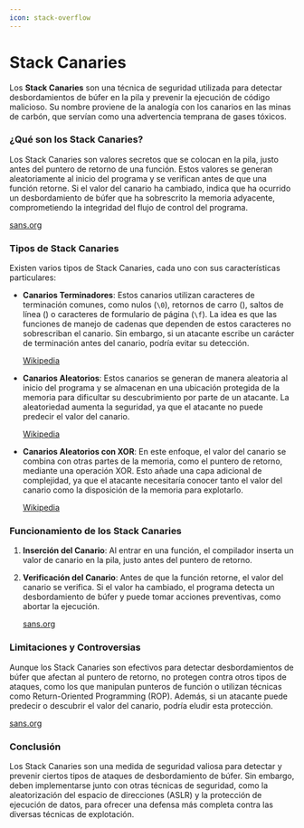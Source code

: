 ```yaml
---
icon: stack-overflow
---
```


# Stack Canaries

Los **Stack Canaries** son una técnica de seguridad utilizada para detectar desbordamientos de búfer en la pila y prevenir la ejecución de código malicioso. Su nombre proviene de la analogía con los canarios en las minas de carbón, que servían como una advertencia temprana de gases tóxicos.

### ¿Qué son los Stack Canaries?

Los Stack Canaries son valores secretos que se colocan en la pila, justo antes del puntero de retorno de una función. Estos valores se generan aleatoriamente al inicio del programa y se verifican antes de que una función retorne. Si el valor del canario ha cambiado, indica que ha ocurrido un desbordamiento de búfer que ha sobrescrito la memoria adyacente, comprometiendo la integridad del flujo de control del programa.

[sans.org](https://www.sans.org/blog/stack-canaries-gingerly-sidestepping-the-cage/?utm_source=chatgpt.com)

### Tipos de Stack Canaries

Existen varios tipos de Stack Canaries, cada uno con sus características particulares:

*   **Canarios Terminadores**: Estos canarios utilizan caracteres de terminación comunes, como nulos (`\0`), retornos de carro (), saltos de línea () o caracteres de formulario de página (`\f`). La idea es que las funciones de manejo de cadenas que dependen de estos caracteres no sobrescriban el canario. Sin embargo, si un atacante escribe un carácter de terminación antes del canario, podría evitar su detección.

    [Wikipedia](https://en.wikipedia.org/wiki/Buffer_overflow_protection?utm_source=chatgpt.com)
*   **Canarios Aleatorios**: Estos canarios se generan de manera aleatoria al inicio del programa y se almacenan en una ubicación protegida de la memoria para dificultar su descubrimiento por parte de un atacante. La aleatoriedad aumenta la seguridad, ya que el atacante no puede predecir el valor del canario.

    [Wikipedia](https://en.wikipedia.org/wiki/Buffer_overflow_protection?utm_source=chatgpt.com)
*   **Canarios Aleatorios con XOR**: En este enfoque, el valor del canario se combina con otras partes de la memoria, como el puntero de retorno, mediante una operación XOR. Esto añade una capa adicional de complejidad, ya que el atacante necesitaría conocer tanto el valor del canario como la disposición de la memoria para explotarlo.

    [Wikipedia](https://en.wikipedia.org/wiki/Buffer_overflow_protection?utm_source=chatgpt.com)

### Funcionamiento de los Stack Canaries

1. **Inserción del Canario**: Al entrar en una función, el compilador inserta un valor de canario en la pila, justo antes del puntero de retorno.
2.  **Verificación del Canario**: Antes de que la función retorne, el valor del canario se verifica. Si el valor ha cambiado, el programa detecta un desbordamiento de búfer y puede tomar acciones preventivas, como abortar la ejecución.

    [sans.org](https://www.sans.org/blog/stack-canaries-gingerly-sidestepping-the-cage/?utm_source=chatgpt.com)

### Limitaciones y Controversias

Aunque los Stack Canaries son efectivos para detectar desbordamientos de búfer que afectan al puntero de retorno, no protegen contra otros tipos de ataques, como los que manipulan punteros de función o utilizan técnicas como Return-Oriented Programming (ROP). Además, si un atacante puede predecir o descubrir el valor del canario, podría eludir esta protección.

[sans.org](https://www.sans.org/blog/stack-canaries-gingerly-sidestepping-the-cage/?utm_source=chatgpt.com)

### Conclusión

Los Stack Canaries son una medida de seguridad valiosa para detectar y prevenir ciertos tipos de ataques de desbordamiento de búfer. Sin embargo, deben implementarse junto con otras técnicas de seguridad, como la aleatorización del espacio de direcciones (ASLR) y la protección de ejecución de datos, para ofrecer una defensa más completa contra las diversas técnicas de explotación.
